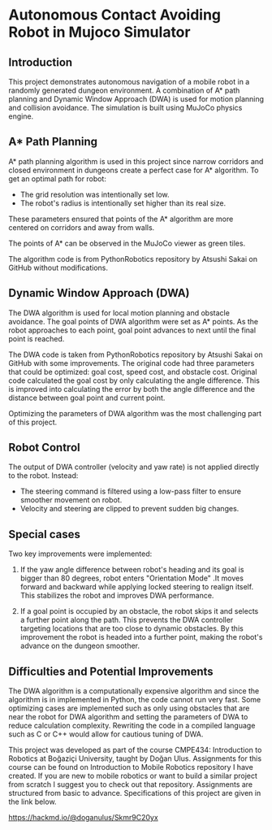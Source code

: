 # Autonomous Contact Avoiding Robot in Mujoco Simulator

## Introduction

This project demonstrates autonomous navigation of a mobile robot in a randomly generated dungeon environment. A combination of A* path planning and Dynamic Window Approach (DWA) is used for motion planning and collision avoidance. The simulation is built using MuJoCo physics engine. 

 ## A* Path Planning

A* path planning algorithm is used in this project since narrow corridors and closed environment in dungeons create a perfect case for A* algorithm. 
To get an optimal path for robot:
 - The grid resolution was intentionally set low. 
 - The robot's radius is intentionally set higher than its real size.

These parameters ensured that points of the A* algorithm are more centered on corridors and away from walls. 

The points of A* can be observed in the MuJoCo viewer as green tiles. 

The algorithm code is from PythonRobotics repository by Atsushi Sakai on GitHub without modifications.

## Dynamic Window Approach (DWA)

The DWA algorithm is used for local motion planning and obstacle avoidance. The goal points of DWA algorithm were set as A* points. As the robot approaches to each point, goal point advances to next until the final point is reached.

The DWA code is taken from PythonRobotics repository by Atsushi Sakai on GitHub with some improvements. The original code had three parameters that could be optimized: goal cost, speed cost, and obstacle cost. Original code calculated the goal cost by only calculating the angle difference. This is improved into calculating the error by both the angle difference and the distance between goal point and current point. 

Optimizing the parameters of DWA algorithm was the most challenging part of this project. 

## Robot Control

The output of DWA controller (velocity and yaw rate) is not applied directly to the robot. Instead:
 - The steering command is filtered using a low-pass filter to ensure smoother movement on robot.
 - Velocity and steering are clipped to prevent sudden big changes.

## Special cases

Two key improvements were implemented:

 1. If the yaw angle difference between robot's heading and its goal is bigger than 80 degrees, robot enters "Orientation Mode" .It moves forward and backward while applying locked steering to realign itself. This stabilizes the robot and improves DWA performance.

 2. If a goal point is occupied by an obstacle, the robot skips it and selects a further point along the path. This prevents the DWA controller targeting locations that are too close to dynamic obstacles. By this improvement the robot is headed into a further point, making the robot's advance on the dungeon smoother.

## Difficulties and Potential Improvements

The DWA algorithm is a computationally expensive algorithm and since the algorithm is in implemented in Python, the code cannot run very fast. Some optimizing cases are implemented such as only using obstacles that are near the robot for DWA algorithm and setting the parameters of DWA to reduce calculation complexity. Rewriting the code in a compiled language such as C or C++ would allow for cautious tuning of DWA.

This project was developed as part of the course CMPE434: Introduction to Robotics at Boğaziçi University, taught by Doğan Ulus. Assignments for this course can be found on Introduction to Mobile Robotics repository I have created. If you are new to mobile robotics or want to build a similar project from scratch I suggest you to check out that repository. Assignments are structured from basic to advance. Specifications of this project are given in the link below.

https://hackmd.io/@doganulus/Skmr9C20yx
